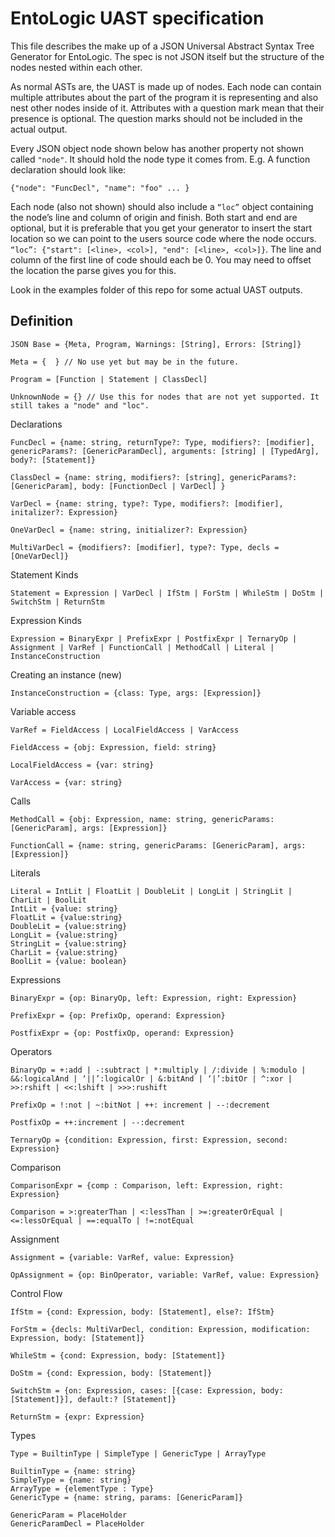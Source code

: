 EntoLogic UAST specification
============================

This file describes the make up of a JSON Universal Abstract Syntax Tree Generator for EntoLogic. The spec is not JSON itself but the structure of the nodes nested within each other.

As normal ASTs are, the UAST is made up of nodes. Each node can contain multiple attributes about the part of the program it is representing and also nest other nodes inside of it. Attributes with a question mark mean that their presence is optional. The question marks should not be included in the actual output.

Every JSON object node shown below has another property not shown called ```"node"```. It should hold the node type it comes from. E.g. A function declaration should look like:
 ```
{"node": "FuncDecl", "name": "foo" ... }
 ```

Each node (also not shown) should also include a ```“loc”``` object containing the node’s line and column of origin and finish. Both start and end are optional, but it is preferable that you get your generator to insert the start location so we can point to the users source code where the node occurs. ```“loc”: {"start": [<line>, <col>], "end": [<line>, <col>]}```. The line and column of the first line of code should each be 0. You may need to offset  the location the parse gives you for this.

Look in the examples folder of this repo for some actual UAST outputs.


Definition
----------
```
JSON Base = {Meta, Program, Warnings: [String], Errors: [String]}
```
```
Meta = {  } // No use yet but may be in the future.
```
```
Program = [Function | Statement | ClassDecl]
```
```
UnknownNode = {} // Use this for nodes that are not yet supported. It still takes a "node" and "loc".
```

Declarations

```
FuncDecl = {name: string, returnType?: Type, modifiers?: [modifier], genericParams?: [GenericParamDecl], arguments: [string] | [TypedArg], body?: [Statement]}

ClassDecl = {name: string, modifiers?: [string], genericParams?: [GenericParam], body: [FunctionDecl | VarDecl] }

VarDecl = {name: string, type?: Type, modifiers?: [modifier], initalizer?: Expression}

OneVarDecl = {name: string, initializer?: Expression}

MultiVarDecl = {modifiers?: [modifier], type?: Type, decls = [OneVarDecl]}
```

Statement Kinds

```
Statement = Expression | VarDecl | IfStm | ForStm | WhileStm | DoStm | SwitchStm | ReturnStm
```

Expression Kinds

```
Expression = BinaryExpr | PrefixExpr | PostfixExpr | TernaryOp | Assignment | VarRef | FunctionCall | MethodCall | Literal | InstanceConstruction
```

Creating an instance (new)

```
InstanceConstruction = {class: Type, args: [Expression]}
```

Variable access

```
VarRef = FieldAccess | LocalFieldAccess | VarAccess

FieldAccess = {obj: Expression, field: string}

LocalFieldAccess = {var: string}

VarAccess = {var: string}
```
Calls

```
MethodCall = {obj: Expression, name: string, genericParams: [GenericParam], args: [Expression]}

FunctionCall = {name: string, genericParams: [GenericParam], args: [Expression]}
```

Literals

```
Literal = IntLit | FloatLit | DoubleLit | LongLit | StringLit | CharLit | BoolLit
IntLit = {value: string}
FloatLit = {value:string}
DoubleLit = {value:string}
LongLit = {value:string}
StringLit = {value:string}
CharLit = {value:string}
BoolLit = {value: boolean}
```

Expressions

```
BinaryExpr = {op: BinaryOp, left: Expression, right: Expression}

PrefixExpr = {op: PrefixOp, operand: Expression}

PostfixExpr = {op: PostfixOp, operand: Expression}
```

Operators

```
BinaryOp = +:add | -:subtract | *:multiply | /:divide | %:modulo | &&:logicalAnd | ‘||’:logicalOr | &:bitAnd | ‘|’:bitOr | ^:xor | >>:rshift | <<:lshift | >>>:rushift 
```
```
PrefixOp = !:not | ~:bitNot | ++: increment | --:decrement

PostfixOp = ++:increment | --:decrement

TernaryOp = {condition: Expression, first: Expression, second: Expression}
```

Comparison

```
ComparisonExpr = {comp : Comparison, left: Expression, right: Expression}

Comparison = >:greaterThan | <:lessThan | >=:greaterOrEqual | <=:lessOrEqual | ==:equalTo | !=:notEqual 
```

Assignment

```
Assignment = {variable: VarRef, value: Expression}

OpAssignment = {op: BinOperator, variable: VarRef, value: Expression}
```

Control Flow

```
IfStm = {cond: Expression, body: [Statement], else?: IfStm}

ForStm = {decls: MultiVarDecl, condition: Expression, modification: Expression, body: [Statement]}

WhileStm = {cond: Expression, body: [Statement]}

DoStm = {cond: Expression, body: [Statement]}

SwitchStm = {on: Expression, cases: [{case: Expression, body: [Statement]}], default:? [Statement]}

ReturnStm = {expr: Expression}
```

Types

```
Type = BuiltinType | SimpleType | GenericType | ArrayType

BuiltinType = {name: string}
SimpleType = {name: string}
ArrayType = {elementType : Type}
GenericType = {name: string, params: [GenericParam]}

GenericParam = PlaceHolder
GenericParamDecl = PlaceHolder
```
